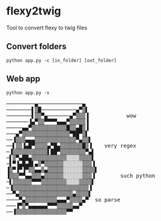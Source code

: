 # flexy2twig

Tool to convert flexy to twig files

## Convert folders
```
python app.py -c [in_folder] [out_folder]
```

## Web app
```
python app.py -s
```

<pre>
─────────▄──────────────▄
────────▌▒█───────────▄▀▒▌
────────▌▒▒▀▄───────▄▀▒▒▒▐            wow
───────▐▄▀▒▒▀▀▀▀▄▄▄▀▒▒▒▒▒▐
─────▄▄▀▒▒▒▒▒▒▒▒▒▒▒█▒▒▄█▒▐
───▄▀▒▒▒▒▒▒▒▒▒▒▒▒▒▒▒▀██▀▒▌
──▐▒▒▒▄▄▄▒▒▒▒▒▒▒▒▒▒▒▒▒▀▄▒▒▌
──▌▒▒▐▄█▀▒▒▒▒▄▀█▄▒▒▒▒▒▒▒█▒▐    very regex
─▐▒▒▒▒▒▒▒▒▒▒▒▌██▀▒▒▒▒▒▒▒▒▀▄▌
─▌▒▀▄██▄▒▒▒▒▒▒▒▒▒▒▒░░░░▒▒▒▒▌
─▌▀▐▄█▄█▌▄▒▀▒▒▒▒▒▒░░░░░░▒▒▒▐
▐▒▀▐▀▐▀▒▒▄▄▒▄▒▒▒▒▒░░░░░░▒▒▒▒▌
▐▒▒▒▀▀▄▄▒▒▒▄▒▒▒▒▒▒░░░░░░▒▒▒▐        such python
─▌▒▒▒▒▒▒▀▀▀▒▒▒▒▒▒▒▒░░░░▒▒▒▒▌
─▐▒▒▒▒▒▒▒▒▒▒▒▒▒▒▒▒▒▒▒▒▒▒▒▒▐
──▀▄▒▒▒▒▒▒▒▒▒▒▒▒▒▒▒▒▒▄▒▒▒▒▌
────▀▄▒▒▒▒▒▒▒▒▒▒▄▄▄▀▒▒▒▒▄▀  so parse
───▐▀▒▀▄▄▄▄▄▄▀▀▀▒▒▒▒▒▄▄▀
──▐▒▒▒▒▒▒▒▒▒▒▒▒▒▒▒▒▀▀
</pre>
